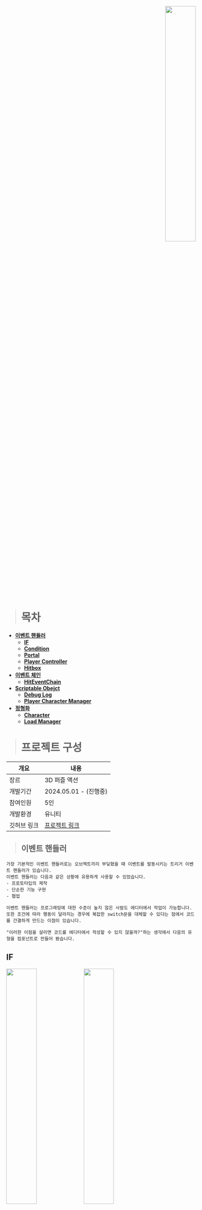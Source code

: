<p align="right">  
  <a href="https://youtu.be/IA1g5FpPwRc">
    <img src="https://github.com/user-attachments/assets/e4766513-99c9-4bac-a200-d9cae57518e8" width="40%" height="40%">
  </a>
</p>

># 목차
- **[이벤트 핸들러](#이벤트-핸들러)**
  - **[IF](#IF)**
  - **[Condition](#Condition)**
  - **[Portal](#Portal)**
  - **[Player Controller](#Player-Controller)**
  - **[Hitbox](#Hitbox)**
- **[이벤트 체인](#이벤트-체인)**
  - **[HitEventChain](#HitEventChain)**
- **[Scriptable Obejct](Scriptable-Obejct)**
  - **[Debug Log](Debug-Log)**
  - **[Player Character Manager](Player-Character-Manager)**
- **[정형화](#정형화)**
  - **[Character](Character)**
  - **[Load Manager](Load-Manager)**

># 프로젝트 구성
|개요|내용|
|---|---|
|장르|3D 퍼즐 액션|
|개발기간|2024.05.01 - (진행중)|
|참여인원|5인|
|개발환경|유니티|
|깃허브 링크|<a href="https://github.com/CREDOCsGames/cute_minecraft">프로젝트 링크</a>|

>## 이벤트 핸들러
```
가장 기본적인 이벤트 핸들러로는 오브젝트끼리 부딪혔을 때 이벤트를 발동시키는 트리거 이벤트 핸들러가 있습니다.
이벤트 핸들러는 다음과 같은 상황에 유용하게 사용할 수 있었습니다.
- 프로토타입의 제작
- 단순한 기능 구현
- 협업

이벤트 핸들러는 프로그래밍에 대한 수준이 높지 않은 사람도 에디터에서 작업이 가능합니다.
또한 조건에 따라 행동이 달라지는 경우에 복잡한 switch문을 대체할 수 있다는 점에서 코드를 간결하게 만드는 이점이 있습니다.

"이러한 이점을 살리면 코드를 에디터에서 작성할 수 있지 않을까?"하는 생각에서 다음의 유형을 컴포넌트로 만들어 봤습니다.
```

## IF
  <img src="https://github.com/user-attachments/assets/fc35f875-77b4-47e7-9ab6-5aea4b042805" width="40%" height="40%"/>
  <img src="https://github.com/user-attachments/assets/a012ff72-e283-4cf7-b11f-7c5e43e2150a" width="40%" height="40%"/>

```
퍼즐 중에 화로에 불이 붙으면 해결되는 퍼즐을 만들었습니다.
이렇듯 조건(불을 붙이면)을 만족하면 이벤트(퍼즐이 해결된다)를 실행하도록 IF 컴포넌트를 통해서 구현할 수 있습니다.

반면에 IF처럼 참일 때 이벤트를 실행하지만 거짓일 때도 이벤트를 실행하는 Branch가 있습니다.
불이 꺼져있을때 공격받으면 불이 켜지고, 불이 켜져있을땐 꺼지는 화로는 Branch 컴포넌트를 통해서 구현합니다.

조건문을 이벤트 핸들러로 만든덕에 시간이 남는 팀원이 간단한 부분을 대신 만들어 주는 등 능률이 좋아졌습니다.
혹은 기획이 바뀌어 화로에 불을 붙이면 클리어되는 퍼즐의 조건이 바뀌어도 유연하게 대처할 수 있었습니다.
```
  ## 코드
``` C#
    public class IF : MonoBehaviour
    {
        [SerializeField] List<Condition> mConditions;
        [SerializeField] UnityEvent TrueEvent;

        public void Invoke()
        {
            OnInvoke();
        }

        protected virtual bool OnInvoke()
        {
            if (IsTrue())
            {
                OnTrue();
                return true;
            }
            return false;
        }

        public void AddListenerTrueEvent(UnityAction listener)
        {
            TrueEvent.AddListener(listener);
        }

        public void RemoveListenerTrueEvent(UnityAction listener)
        {
            TrueEvent.RemoveListener(listener);
        }

        public void AddCondition(Condition condition)
        {
            if (mConditions.Contains(condition))
            {
                Debug.Log($"already exist : {condition}");
                return;
            }

            mConditions.Add(condition);
        }

        public void RemoveCondition(Condition condition)
        {
            if (!mConditions.Contains(condition))
            {
                Debug.Log($"Not found : {condition}");
                return;
            }

            mConditions.Remove(condition);
        }

        public void ResetConditions()
        {
            foreach (var condition in mConditions)
            {
                condition.SetFalse();
            }
        }

        bool IsTrue()
        {
            if (mConditions.Count == 0)
            {
                return true;
            }
            return !mConditions.Any(x => !x.IsTrue());
        }

        void OnTrue()
        {
            TrueEvent.Invoke();
        }
    }
```

## Condition
  <img src="https://github.com/user-attachments/assets/dc70fa60-1a40-47ca-a118-d6cf013eae03" width="40%" height="40%"/>

```
하나의 조건만 확인하는 bool 이외에도 여러 조건을 확인하는 경우도 있습니다.
- 모든 조건을 만족해야 참이다. (AND)
- 하나의 조건만 만족해도 참이다. (OR)

또는 조건끼리 서로 연결되어있는 경우도 있습니다.
- A가 참이면 B도 참이다.
- A가 참이고 B가 거짓이어야 C가 참이다.

이러한 경우를 BOOL, AND, OR 컴포넌트로 구현하였습니다.

조건을 컴포넌트로 만들어 복잡한 규칙도 구현할 수 있게 되었습니다.
특히 이 게임에서 구현한 모든 퍼즐의 프로토타입은 조건과 조건문의 컴포넌트를 사용해서 만들었습니다.

하나의 퍼즐을 구현하는데 1 ~ 2시간 정도로 적게 걸립니다. 이렇게 구현의 속도를 높여주는게
이벤트 핸들러의 최고의 장점이라고 생각합니다.
```
  ## 코드
``` C#
    public class AND : Condition
    {
        [SerializeField] List<Condition> mConditions;

        public override bool IsTrue()
        {
            if (mConditions.Count == 0)
            {
                Debug.Log("Condition count : 0");
                return true;
            }
            return !mConditions.Any(x => !x.IsTrue());
        }

        public override void SetFalse()
        {
            foreach(var condition in mConditions)
            {
                condition.SetFalse();
            }
        }
    }
```

## Portal
  <img src="https://github.com/user-attachments/assets/5b35956e-c50d-407b-ac5f-5f7b627dd7ce" width="40%" height="40%"/>
  <img src="https://github.com/user-attachments/assets/a4610769-a8f0-462d-ac78-65b77986b873" width="33%" height="33%"/>

```
캐릭터가 포털에 진입하면 어디론가 워프(이벤트 발동)됩니다. 이런 특징을 이벤트 핸들러로 만들어 봤습니다.
몇 명의 캐릭터가 진입했을때 이벤트를 발동시킬지 지정이 가능합니다.

Portal은 플레이어블 캐릭터에 대한 전용 트리거 이벤트 핸들러입니다. 캐릭터 컴포넌트를 가진 오브젝트 중 Player 태그를
가지고 있는 대상에 대해서만 발동합니다. 이러한 기능은 퍼즐에도 사용되었습니다.

퍼즐은 일정한 범위를 기준으로 진행하는 영역이 구분되어 있습니다. 이런 영역에 들어갈 때, 나올 때에 연출을 실행하거나
퍼즐을 초기화하는 기능을 발동합니다.
```
  ## 코드
``` C#
    public class Portal : MonoBehaviour
    {
        [Range(0, byte.MaxValue)]
        public byte NeedCharacters = 1;
        protected WorkState State { get; set; }
        protected readonly Dictionary<Character.Character, bool> mEntrylist = new();
        [SerializeField] UnityEvent mRunEvent;
        [SerializeField] UnityEvent mEndEvent;

        protected virtual void RunPortal()
        {
            State = WorkState.Action;
            mRunEvent.Invoke();
        }

        protected virtual bool CanRunningPortal(Character.Character other)
        {
            Debug.Assert(NeedCharacters <= mEntrylist.Count);
            return State == WorkState.Ready &&
                   NeedCharacters <= mEntrylist.Count(x => x.Value);
        }

        public void ResetEntrylist()
        {
            mEntrylist.Clear();
            var characters = PlayerCharacterManager.Instance.JoinCharacters;
            foreach (var character in characters)
            {
                mEntrylist.Add(character, false);
            }
        }

        protected virtual void OnTriggerEnter(Collider other)
        {
            var character = other.GetComponent<Character.Character>();
            if (!(character && character.CompareTag(Character.Character.TAG_PLAYER)))
            {
                return;
            }
            mEntrylist[character] = true;

            if (!CanRunningPortal(character))
            {
                return;
            }
            RunPortal();
        }

        protected virtual void OnTriggerExit(Collider other)
        {

            var character = other.GetComponent<Character.Character>();
            if (!(character && character.CompareTag(Character.Character.TAG_PLAYER)))
            {
                return;
            }

            if (mEntrylist.ContainsKey(character))
            {
                mEntrylist[character] = false;
            }

            if (!(State is WorkState.Action))
            {
                return;
            }

            if (mEntrylist.Any(x => x.Value))
            {
                return;
            }


            State = WorkState.Ready;
            mEndEvent.Invoke();
        }

        void Start()
        {
            ResetEntrylist();
        }

    }
```

## Player Controller
  <img src="https://github.com/user-attachments/assets/d8e7e5c9-0b1a-4774-94da-2ae993184b37" width="40%" height="40%"/>
  <img src="https://github.com/user-attachments/assets/671650a4-cf75-44dd-94e6-34504d9e8c97" width="40%" height="40%"/>

```
컨트롤러 컴포넌트르 만들다보니 "입력에 따라서 이벤트를 실행시킬 뿐인 단순한 기능 아닌가?"하는 생각이 들었습니다.
이러한 기능이라면 굳이 코드를 길게 쓰지 않아도 이벤트 핸들러로 만들 수 있을 것 같았습니다.

이벤트 핸들러로 만드는것까지는 간단했는데, 입력을 어떻게 처리할지 고민이 들었습니다. 문자열로 처리하면 편하긴 하지만
오타가 발생할 수 있으니 디버깅에 어려움을 겪을 것 같았고, 커스텀 에디터를 작성하자니 굳이 필요한 걸까라는 생각이 들었습니다.

그러다 enum을 사용하면 제가 생각했던 커스텀 에디터의 기능과 동일한 결과를 가져올 수 있겠다는 생각이 들어 아래와 같이 구현했습니다.
```
  ## 코드
``` C#
    [Serializable]
    class ButtonData
    {
        public ActionKey.Button Key;
        public InputType InputType;
        public UnityEvent Action;
    }

    enum InputType
    {
        Down, Up, Stay
    }

    public class PlayerController : MonoBehaviour
    {
        static List<PlayerController> mInstances = new();
        public static List<PlayerController> Instances => mInstances.ToList();

        [Header("Controls")]
        [SerializeField] bool mIsActive;
        [SerializeField] List<ButtonData> ButtonEvents;

        public bool IsActive
        {
            get => mIsActive;
            private set => mIsActive = value;
        }

        public void SetActive(bool able)
        {
            IsActive = able;
        }

        public void ChangeEvent(string key, UnityEvent action)
        {
            var origin = ButtonEvents.FindIndex(x => x.Key.ToString() == key);
            if (origin == -1)
            {
                Debug.Log($"Faild. Not found key : {key}");
                return;
            }
            ButtonEvents[origin].Action = action;
        }

        public UnityEvent GetEvent(string key)
        {
            var origin = ButtonEvents.FindIndex(x => x.Key.ToString() == key);
            Debug.Assert(origin != -1, $"Not found : {key}");
            return ButtonEvents[origin].Action;
        }

        public bool ExitsKey(string key)
        {
            return ButtonEvents.FindIndex(x => x.Key.ToString() == key) != -1;
        }

        void Update()
        {
            if (!IsActive)
            {
                return;
            }

            foreach (var input in ButtonEvents)
            {
                Func<string, bool> inputButton;
                switch (input.InputType)
                {
                    case InputType.Down:
                        inputButton = UnityEngine.Input.GetButtonDown;
                        break;
                    case InputType.Up:
                        inputButton = UnityEngine.Input.GetButtonUp;
                        break;
                    case InputType.Stay:
                        inputButton = UnityEngine.Input.GetButton;
                        break;
                    default:
                        Debug.Assert(false, $"Undefined : {input.InputType}");
                        return;
                }

                if (!inputButton(input.Key.ToString()))
                {
                    continue;
                }

                input.Action.Invoke();
            }
        }

        void Awake()
        {
            mInstances.Add(this);
        }

        void OnDestroy()
        {
            mInstances.Remove(this);
        }
    }
```

## Hitbox
  <img src="https://github.com/user-attachments/assets/cdcac5af-2308-426e-a84f-40fd94e9b3ac" width="40%" height="40%"/>
  <img src="https://github.com/user-attachments/assets/3f5f9504-3667-4953-b74e-1eca1d496e6d" width="40%" height="40%"/>

```
공격을 받거나 공격을 하면 이벤트를 발동하는 히트 박스는 굉장히 자주 사용되는 기능인 것 같습니다.
활용도도 높아서 파이프게임을 히트박스 하나만으로도 구현할 수 있었습니다.

파이프는 물을 전달받아서 반대 방향으로 보낸다는 특징을 가지고 있는데 이를 히트 박스로 구현해봤습니다.

히트 박스에는 공격을 담당하는 Attacker 옵션이 켜진 히트 박스와 피격을 담당하는 Attacker 옵션이 꺼진
히트 박스가 있는데 이를 이용해서 파이프들을 연결시켰습니다.

공격을 받으면 공격 받지 않은 방향의 모든 히트 박스를 잠시 활성화합니다. 이를 반복하면 아래와 같은 흐름이 됩니다.

1번 파이프의 왼쪽에서 공격을 받았다 -> 1번 파이프의 오른쪽을 공격한다 -> 2번 파이프의 왼쪽에서 공격을 받았다
-> 2번 파이프의 오른쪽을 공격한다 -> ....

결국 공격을 흘려 보내서 골 지점의 히트 박스를 히트하면 파이프 게임이 클리어됩니다.
```
  ## 코드
``` C#
    public delegate void HitEvent(HitBoxCollision collision);

    public struct HitBoxCollision
    {
        public Transform Victim;
        public Transform Attacker;
        public HitBoxCollider Subject;
    }

    public interface IHitBox
    {
        public Transform Actor { get; set; }
        public bool IsDelay { get; }
        public bool IsAttacker { get; set; }
        public void DoHit(HitBoxCollision collision);
    }

    [RequireComponent(typeof(Collider))]
    [RequireComponent(typeof(Rigidbody))]
    public class HitBoxCollider : MonoBehaviour, IHitBox
    {
        public float HitDelay;
        [SerializeField] bool mbAttacker;
        public bool IsAttacker
        {
            get => mbAttacker;
            set => mbAttacker = value;
        }

        [SerializeField] Transform mActor;
        public Transform Actor
        {
            get => mActor;
            set => mActor = value;
        }
        public bool IsDelay => Time.time < mLastHitTime + HitDelay;
        float mLastHitTime;
        Pipeline<HitBoxCollision> mHitPipeline;
        [SerializeField] UnityEvent<HitBoxCollision> mHitEvent;

        public void StartDelay()
        {
            mLastHitTime = Time.time;
        }

        void InvokeHitEvent(HitBoxCollision collision)
        {
            mHitEvent.Invoke(collision);
        }

        void SendCollisionData(IHitBox victim)
        {
            var attacker = this;
            var collsion = new HitBoxCollision()
            {
                Attacker = attacker.Actor,
                Victim = victim.Actor,
            };
            victim.DoHit(collsion);
            attacker.DoHit(collsion);
        }

        public void DoHit(HitBoxCollision collision)
        {
            StartDelay();
            collision.Subject = this;
            mHitPipeline.Invoke(collision);
        }

        bool CanAttack(IHitBox targetHitBox)
        {
            return IsAttacker &&
                   !targetHitBox.IsDelay &&
                   !targetHitBox.IsAttacker &&
                   !Actor.Equals(targetHitBox.Actor);
        }

        void OnTriggerStay(Collider other)
        {
            if (!IsAttacker)
            {
                return;
            }

            var victim = other.GetComponent<IHitBox>();
            if (victim == null)
            {
                return;
            }

            if (!CanAttack(victim))
            {
                return;
            }

            SendCollisionData(victim);
        }


        void Start()
        {
            Debug.Assert(Actor, $"Actor not found : {gameObject.name}");
            Debug.Assert(GetComponents<Collider>().Any(x => x.isTrigger), $"Trigger not found : {gameObject.name}");
            Debug.Assert(GetComponent<Rigidbody>().isKinematic, $"Not set Kinematic : {gameObject.name}");
        }

        void Awake()
        {
            mLastHitTime = Time.time - HitDelay + 0.1f;
            mHitPipeline = Pipelines.Instance.HitBoxColliderPipeline;
            mHitPipeline.InsertPipe(InvokeHitEvent);
        }

    }
```

>## 제목
  <img src="" width="40%" height="40%"/>

```

```
  ## 코드
``` C#

```
